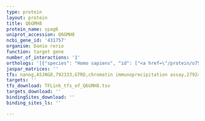 ```yaml
---
type: protein
layout: protein
title: Q6GMH8
protein_name: spag6
uniprot_accession: Q6GMH8
ncbi_gene_id: '431757'
organism: Danio rerio
function: target gene
number_of_interactions: '1'
orthologs: '[{"species": "Homo sapiens", "id": ["<a href=\"/protein/o75602\">O75602</a>"]}, {"species": "Mus musculus", "id": ["<a href=\"/protein/q9jli7\">Q9JLI7</a>", "Q3V0U9"]}, {"species": "Rattus norvegicus", "id": ["<a href=\"/protein/f1lxv9\">F1LXV9</a>", "<a href=\"/protein/g3v682\">G3V682</a>"]}, {"species": "Saccharomyces cerevisiae", "id": ["<a href=\"/protein/p39968\">P39968</a>"]}]'
jaspar_matrices: ''
tfs: nanog,A5JNG8,792333,GTRD,chromatin immunoprecipitation assay,27924024%5Buid%5D,No
targets: ''
tfs_download: TFLink_tfs_of_Q6GMH8.tsv
targets_download: ''
bindingSites_download: ''
binding_sites_ls: ''

---
```

